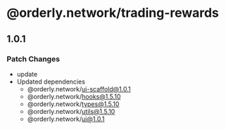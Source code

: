 # @orderly.network/trading-rewards

## 1.0.1

### Patch Changes

- update
- Updated dependencies
  - @orderly.network/ui-scaffold@1.0.1
  - @orderly.network/hooks@1.5.10
  - @orderly.network/types@1.5.10
  - @orderly.network/utils@1.5.10
  - @orderly.network/ui@1.0.1
